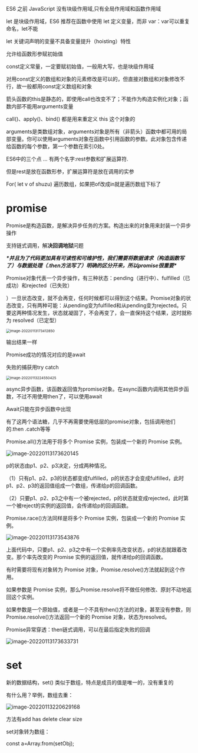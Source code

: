ES6 之前 JavaScript 没有块级作用域,只有全局作用域和函数作用域

let 是块级作用域，ES6 推荐在函数中使用 let 定义变量，而非 var：var可以重复命名，let不能

let 关键词声明的变量不具备变量提升（hoisting）特性

允许给函数形参赋初始值

 

const定义常量，一定要赋初始值，一般用大写，也是块级作用域

对用const定义的数组和对象的元素修改是可以的，但直接对数组和对象修改不行，故一般都用const定义数组和对象

箭头函数的this是静态的，即使用call也改变不了；不能作为构造实例化对象；函数内部不能用arguments变量

call()、apply()、bind() 都是用来重定义 this 这个对象的

arguments是类数组对象，arguments对象是所有（非箭头）函数中都可用的局部变量。你可以使用arguments对象在函数中引用函数的参数。此对象包含传递给函数的每个参数，第一个参数在索引0处。

ES6中的三个点 ... 有两个名字:rest参数和扩展运算符.

但是rest是放在函数形参，扩展运算符是放在调用的实参

 

For( let v of shuzu)  遍历数组，如果把of改成in就是遍历数组下标了

#  promise

Promise是构造函数，是解决异步任务的方案。构造出来的对象用来封装一个异步操作

支持链式调用，解**决回调地狱**问题

***\*并且为了代码更加具有可读性和可维护性，我们需要将数据请求（构造函数写了）与数据处理（.then方法写了）明确的区分开来，所以promise很重要\****

 

Promise对象代表一个异步操作，有三种状态：pending（进行中）、fulfilled（已成功）和rejected（已失败）

）一旦状态改变，就不会再变，任何时候都可以得到这个结果。Promise对象的状态改变，只有两种可能：从pending变为fulfilled和从pending变为rejected。只要这两种情况发生，状态就凝固了，不会再变了，会一直保持这个结果，这时就称为 resolved（已定型）

 <img src="C:\Users\lenovo\AppData\Roaming\Typora\typora-user-images\image-20220113173412850.png" alt="image-20220113173412850" style="zoom:67%;" />

输出结果一样

Promise成功的情况对应的是await

失败的捕获用try catch 

<img src="C:\Users\lenovo\AppData\Roaming\Typora\typora-user-images\image-20220113224550425.png" alt="image-20220113224550425" style="zoom: 67%;" />

 

async异步函数，该函数返回值为promise对象。在async函数内调用其他异步函数，不过不用使用then了，可以使用await

Await只能在异步函数中出现

有了这两个语法糖，几乎不再需要使用低层的promise对象，包括调用他们的.then  .catch等等

 

Promise.all()方法用于将多个 Promise 实例，包装成一个新的 Promise 实例。

![image-20220113173620145](C:\Users\lenovo\AppData\Roaming\Typora\typora-user-images\image-20220113173620145.png)

p的状态由p1、p2、p3决定，分成两种情况。

（1）只有p1、p2、p3的状态都变成fulfilled，p的状态才会变成fulfilled，此时p1、p2、p3的返回值组成一个数组，传递给p的回调函数。

（2）只要p1、p2、p3之中有一个被rejected，p的状态就变成rejected，此时第一个被reject的实例的返回值，会传递给p的回调函数。

Promise.race()方法同样是将多个 Promise 实例，包装成一个新的 Promise 实例。

![image-20220113173543876](C:\Users\lenovo\AppData\Roaming\Typora\typora-user-images\image-20220113173543876.png)

上面代码中，只要p1、p2、p3之中有一个实例率先改变状态，p的状态就跟着改变。那个率先改变的 Promise 实例的返回值，就传递给p的回调函数。

有时需要将现有对象转为 Promise 对象，Promise.resolve()方法就起到这个作用。

如果参数是 Promise 实例，那么Promise.resolve将不做任何修改、原封不动地返回这个实例。

如果参数是一个原始值，或者是一个不具有then()方法的对象，甚至没有参数，则Promise.resolve()方法返回一个新的 Promise 对象，状态为resolved。

Promise异常穿透：then链式调用，可以在最后指定失败的回调

![image-20220113173633731](C:\Users\lenovo\AppData\Roaming\Typora\typora-user-images\image-20220113173633731.png)

# set

新的数据结构，set()   类似于数组，特点是成员的值是唯一的，没有重复的

有什么用？举例，数组去重：

![image-20220113220629168](C:\Users\lenovo\AppData\Roaming\Typora\typora-user-images\image-20220113220629168.png)



 方法有add  has  delete clear size 

set对象转为数组：

const a=Array.from(setObj);

 

 
